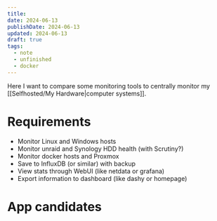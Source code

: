 ```yaml
---
title: 
date: 2024-06-13
publishDate: 2024-06-13
updated: 2024-06-13
draft: true
tags:
  - note
  - unfinished
  - docker
---
```

 
Here I want to compare some monitoring tools to centrally monitor my [[Selfhosted/My Hardware|computer systems]].

# Requirements

- Monitor Linux and Windows hosts
- Monitor unraid and Synology HDD health (with Scrutiny?)
- Monitor docker hosts and Proxmox
- Save to InfluxDB (or similar) with backup
- View stats through WebUI (like netdata or grafana)
- Export information to dashboard (like dashy or homepage)

# App candidates

